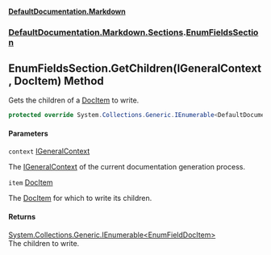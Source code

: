 #### [DefaultDocumentation\.Markdown](../../../../index.md 'index')
### [DefaultDocumentation\.Markdown\.Sections](../../../../index.md#DefaultDocumentation.Markdown.Sections 'DefaultDocumentation\.Markdown\.Sections').[EnumFieldsSection](index.md 'DefaultDocumentation\.Markdown\.Sections\.EnumFieldsSection')

## EnumFieldsSection\.GetChildren\(IGeneralContext, DocItem\) Method

Gets the children of a [DocItem](https://github.com/Doraku/DefaultDocumentation/blob/master/documentation/api/DefaultDocumentation/Models/DocItem/index.md 'DefaultDocumentation\.Models\.DocItem') to write\.

```csharp
protected override System.Collections.Generic.IEnumerable<DefaultDocumentation.Models.Members.EnumFieldDocItem>? GetChildren(DefaultDocumentation.IGeneralContext context, DefaultDocumentation.Models.DocItem item);
```
#### Parameters

<a name='DefaultDocumentation.Markdown.Sections.EnumFieldsSection.GetChildren(DefaultDocumentation.IGeneralContext,DefaultDocumentation.Models.DocItem).context'></a>

`context` [IGeneralContext](https://github.com/Doraku/DefaultDocumentation/blob/master/documentation/api/DefaultDocumentation/IGeneralContext/index.md 'DefaultDocumentation\.IGeneralContext')

The [IGeneralContext](https://github.com/Doraku/DefaultDocumentation/blob/master/documentation/api/DefaultDocumentation/IGeneralContext/index.md 'DefaultDocumentation\.IGeneralContext') of the current documentation generation process\.

<a name='DefaultDocumentation.Markdown.Sections.EnumFieldsSection.GetChildren(DefaultDocumentation.IGeneralContext,DefaultDocumentation.Models.DocItem).item'></a>

`item` [DocItem](https://github.com/Doraku/DefaultDocumentation/blob/master/documentation/api/DefaultDocumentation/Models/DocItem/index.md 'DefaultDocumentation\.Models\.DocItem')

The [DocItem](https://github.com/Doraku/DefaultDocumentation/blob/master/documentation/api/DefaultDocumentation/Models/DocItem/index.md 'DefaultDocumentation\.Models\.DocItem') for which to write its children\.

#### Returns
[System\.Collections\.Generic\.IEnumerable&lt;](https://docs.microsoft.com/en-us/dotnet/api/System.Collections.Generic.IEnumerable-1 'System\.Collections\.Generic\.IEnumerable\`1')[EnumFieldDocItem](https://github.com/Doraku/DefaultDocumentation/blob/master/documentation/api/DefaultDocumentation/Models/Members/EnumFieldDocItem/index.md 'DefaultDocumentation\.Models\.Members\.EnumFieldDocItem')[&gt;](https://docs.microsoft.com/en-us/dotnet/api/System.Collections.Generic.IEnumerable-1 'System\.Collections\.Generic\.IEnumerable\`1')  
The children to write\.